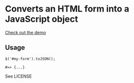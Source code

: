 # Converts an HTML form into a JavaScript object

[Check out the demo](macek.github.com/jquery-to-json)

## Usage

    $('#my-form').toJSON();
    
    #=> {...}

See LICENSE
